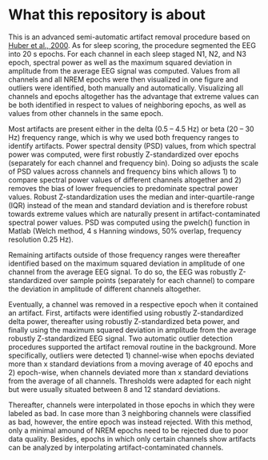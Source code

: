 # What this repository is about

This is an advanced semi-automatic artifact removal procedure based on [Huber et al., 2000](https://journals.lww.com/neuroreport/Fulltext/2000/10200/Exposure_to_pulsed_high_frequency_electromagnetic.12.aspx?casa_token=rmSXsQLiWZcAAAAA:9g0JXdXUpAJycVWzDSCLXKynmKeGpbXGJvZkrRGzSw5tifqkBLWYyfESIq4814-SpcqtBomfWBGnYf1-wyrbWbak). As for sleep scoring, the procedure segmented the EEG into 20 s epochs. For each channel in each sleep staged N1, N2, and N3 epoch, spectral power as well as the maximum squared deviation in amplitude from the average EEG signal was computed. Values from all channels and all NREM epochs were then visualized in one figure and outliers were identified, both manually and automatically. Visualizing all channels and epochs altogether has the advantage that extreme values can be both identified in respect to values of neighboring epochs, as well as values from other channels in the same epoch.

Most artifacts are present either in the delta (0.5 – 4.5 Hz) or beta (20 – 30 Hz) frequency range, which is why we used both frequency ranges to identify artifacts. Power spectral density (PSD) values, from which spectral power was computed, were first robustly Z-standardized over epochs (separately for each channel and frequency bin). Doing so adjusts the scale of PSD values across channels and frequency bins which allows 1) to compare spectral power values of different channels altogether and 2) removes the bias of lower frequencies to predominate spectral power values. Robust Z-standardization uses the median and inter-quartile-range (IQR) instead of the mean and standard deviation and is therefore robust towards extreme values which are naturally present in artifact-contaminated spectral power values. PSD was computed using the pwelch() function in Matlab (Welch method, 4 s Hanning windows, 50% overlap, frequency resolution 0.25 Hz). 

Remaining artifacts outside of those frequency ranges were thereafter identified based on the maximum squared deviation in amplitude of one channel from the average EEG signal. To do so, the EEG was robustly Z-standardized over sample points (separately for each channel) to compare the deviation in amplitude of different channels altogether.

Eventually, a channel was removed in a respective epoch when it contained an artifact. First, artifacts were identified using robustly Z-standardized delta power, thereafter using robustly Z-standardized beta power, and finally using the maximum squared deviation in amplitude from the average robustly Z-standardized EEG signal. Two automatic outlier detection procedures supported the artifact removal routine in the background. More specifically, outliers were detected 1) channel-wise when epochs deviated more than x standard deviations from a moving average of 40 epochs and 2) epoch-wise, when channels deviated more than x standard deviations from the average of all channels. Thresholds were adapted for each night but were usually situated between 8 and 12 standard deviations.

Thereafter, channels were interpolated in those epochs in which they were labeled as bad. In case more than 3 neighboring channels were classified as bad, however, the entire epoch was instead rejected. With this method, only a minimal amound of NREM epochs need to be rejected due to poor data quality. Besides, epochs in which only certain channels show artifacts can be analyzed by interpolating artifact-contaminated channels.
